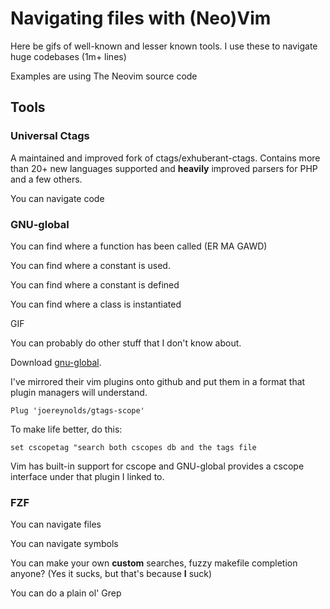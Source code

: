 # Navigating files with (Neo)Vim

Here be gifs of well-known and lesser known tools.
I use these to navigate huge codebases (1m+ lines)

Examples are using The Neovim source code

## Tools

### Universal Ctags

A maintained and improved fork of ctags/exhuberant-ctags.
Contains more than 20+ new languages supported and **heavily** improved parsers
for PHP and a few others.

You can navigate code

<script type="text/javascript" src="https://asciinema.org/a/9hz7wesimrql87b7i2a4tjfue.js" id="asciicast-9hz7wesimrql87b7i2a4tjfue" async></script>


### GNU-global

You can find where a function has been called (ER MA GAWD)

<script type="text/javascript" src="https://asciinema.org/a/1tlpchduyxjd7fa6ldw8sj5bm.js" id="asciicast-1tlpchduyxjd7fa6ldw8sj5bm" async></script>

You can find where a constant is used.

<script type="text/javascript" src="https://asciinema.org/a/9cp0zc2gcc1oi9jgcbfub3e7b.js" id="asciicast-9cp0zc2gcc1oi9jgcbfub3e7b" async></script>

You can find where a constant is defined

<script type="text/javascript" src="https://asciinema.org/a/311ip7hykg29efia8ynoe36bm.js" id="asciicast-311ip7hykg29efia8ynoe36bm" async></script>

You can find where a class is instantiated

GIF

You can probably do other stuff that I don't know about.

Download [gnu-global](linkhere).

I've mirrored their vim plugins onto github and put them
in a format that plugin managers will understand.

```
Plug 'joereynolds/gtags-scope'
```

To make life better, do this:

```
set cscopetag "search both cscopes db and the tags file
```

Vim has built-in support for cscope and GNU-global provides a cscope interface under
that plugin I linked to.

### FZF

You can navigate files

<script type="text/javascript" src="https://asciinema.org/a/7p51dkdxy2o40264mgdd9w4d9.js" id="asciicast-7p51dkdxy2o40264mgdd9w4d9" async></script>

You can navigate symbols

<script type="text/javascript" src="https://asciinema.org/a/7jo6w7nx8u51uvng66api16aw.js" id="asciicast-7jo6w7nx8u51uvng66api16aw" async></script>

You can make your own **custom** searches, fuzzy makefile completion anyone?
(Yes it sucks, but that's because **I** suck)

<script type="text/javascript" src="https://asciinema.org/a/cchzypsfktikz91ikyjzjcnzf.js" id="asciicast-cchzypsfktikz91ikyjzjcnzf" async></script>

You can do a plain ol' Grep

<script type="text/javascript" src="https://asciinema.org/a/cydb2wwdppa2pc22lvskewd9h.js" id="asciicast-cydb2wwdppa2pc22lvskewd9h" async></script>
